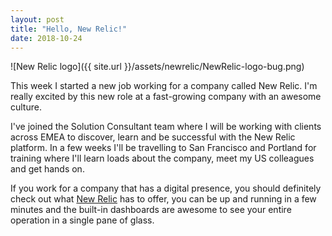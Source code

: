 ```yaml
---
layout: post
title: "Hello, New Relic!"
date: 2018-10-24
---
```


![New Relic logo]({{ site.url }}/assets/newrelic/NewRelic-logo-bug.png)

This week I started a new job working for a company called New Relic.
I'm really excited by this new role at a fast-growing company with an awesome
culture.

I've joined the Solution Consultant team where I will be working with clients
across EMEA to discover, learn and be successful with the New Relic platform. In
a few weeks I'll be travelling to San Francisco and Portland for training where
I'll learn loads about the company, meet my US colleagues and get hands on.

If you work for a company that has a digital presence, you should definitely
check out what [New Relic](https://newrelic.com) has to offer, you can be up and
running in a few minutes and the built-in dashboards are awesome to see your
entire operation in a single pane of glass.
